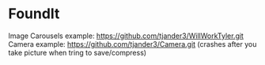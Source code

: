 # FoundIt
Image Carousels example: https://github.com/tjander3/WillWorkTyler.git
Camera example: https://github.com/tjander3/Camera.git  (crashes after you take picture when tring to save/compress)
